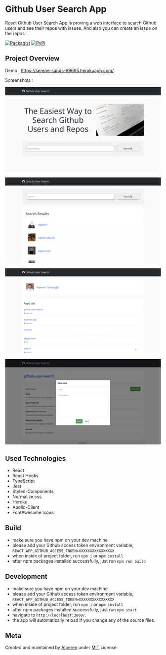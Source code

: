 # Github User Search App

React Github User Search App is proving a web interface to search Github users and see their repos with issues. And also you can create an issue on the repos.

[![Packagist](https://img.shields.io/packagist/l/doctrine/orm.svg)]()
[![PyPI](https://img.shields.io/pypi/status/Django.svg)]()

## Project Overview

Demo : https://serene-sands-69695.herokuapp.com/

Screenshots :


![](https://raw.githubusercontent.com/iamalperen/github-user-search/master/ss1.png)

![](https://raw.githubusercontent.com/iamalperen/github-user-search/master/ss2.png)

![](https://raw.githubusercontent.com/iamalperen/github-user-search/master/ss3.png)

![](https://raw.githubusercontent.com/iamalperen/github-user-search/master/ss4.png)


## Used Technologies
- React
- React Hooks
- TypeScript
- Jest
- Styled-Components
- Normalize.css
- Heroku
- Apollo-Client
- FontAwesome Icons

## Build

- make sure you have npm on your dev machine
- please add your Github access token environment variable, `REACT_APP_GITHUB_ACCESS_TOKEN=XXXXXXXXXXXXXXXX`
- when inside of project folder, run `npm i` or `npm install`
- after npm packages installed successfully, just run `npm run build`


## Development

- make sure you have npm on your dev machine
- please add your Github access token environment variable, `REACT_APP_GITHUB_ACCESS_TOKEN=XXXXXXXXXXXXXXXX`
- when inside of project folder, run `npm i` or `npm install`
- after npm packages installed successfully, just run `npm start`
- navigate to `http://localhost:3000/`.
- the app will automatically reload if you change any of the source files.



## Meta

Created and maintained by [Alperen](https://github.com/iamalperen) under [MIT](LICENSE.md) License

